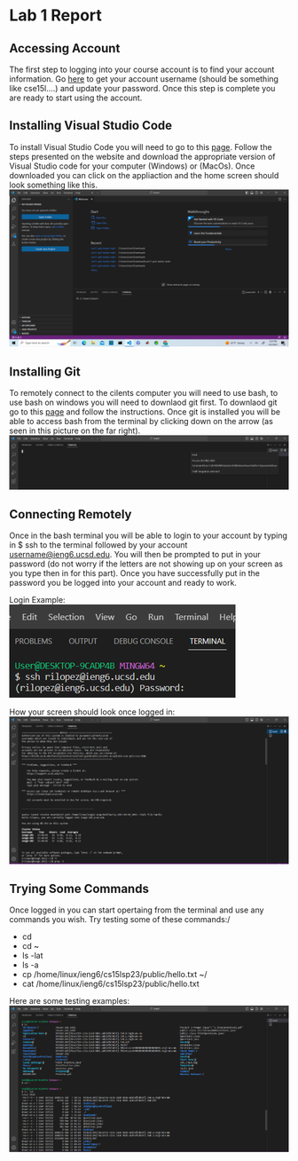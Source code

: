 # Lab 1 Report 

## Accessing Account 
  The first step to logging into your course account is to find your account information. Go [here](https://sdacs.ucsd.edu/~icc/index.php) to 
  get your account username (should be something like cse15l....) and update your password. Once this step is complete you are ready to start using the account. 
  
## Installing Visual Studio Code 
  To install Visual Studio Code you will need to go to this [page](https://code.visualstudio.com/). Follow the steps presented on the website and download 
  the appropriate version of Visual Studio code for your computer (Windows) or (MacOs). Once downloaded you can click on the appliaction and the home screen should
  look something like this.\
  ![Image](VisualStudioCode.png)
  
  ## Installing Git  
  To remotely connect to the cilents computer you will need to use bash, to use bash on windows you will need to downlaod git first. To downlaod git go to this 
  [page](https://gitforwindows.org/) and follow the instructions. Once git is installed you will be able to access bash from the terminal by clicking down on the arrow
  (as seen in this picture on the far right). 
  ![Image](Bash.png)
  
  ## Connecting Remotely 
  Once in the bash terminal you will be able to login to your account by typing in $ ssh to the terminal followed by your account username@ieng6.ucsd.edu. You will then be 
  prompted to put in your password (do not worry if the letters are not showing up on your screen as you type then in for this part). Once you have successfully put in 
  the password you be logged into your account and ready to work.
  
  Login Example:\
  ![Image](BashLogin.png)
  
  How your screen should look once logged in:
  ![Image](BashTerminal.png)
  
  ## Trying Some Commands 
  Once logged in you can start opertaing from the terminal and use any commands you wish. Try testing some of these commands:/
  * cd 
  * cd ~
  * ls -lat 
  * ls -a
  * cp /home/linux/ieng6/cs15lsp23/public/hello.txt ~/
  * cat /home/linux/ieng6/cs15lsp23/public/hello.txt

  Here are some testing examples:
  ![Image](BashTesting.png)
  
  
  
